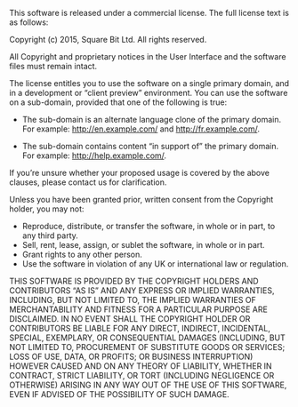 This software is released under a commercial license. The full license text is as follows:

Copyright (c) 2015, Square Bit Ltd. All rights reserved.

All Copyright and proprietary notices in the User Interface and the software files must remain intact.

The license entitles you to use the software on a single primary domain, and in a development or “client preview” environment. You can use the software on a sub-domain, provided that one of the following is true:

* The sub-domain is an alternate language clone of the primary domain. For example: http://en.example.com/ and http://fr.example.com/.

* The sub-domain contains content “in support of” the primary domain. For example: http://help.example.com/.

If you’re unsure whether your proposed usage is covered by the above clauses, please contact us for clarification.

Unless you have been granted prior, written consent from the Copyright holder, you may not:

* Reproduce, distribute, or transfer the software, in whole or in part, to any third party.
* Sell, rent, lease, assign, or sublet the software, in whole or in part.
* Grant rights to any other person.
* Use the software in violation of any UK or international law or regulation.


THIS SOFTWARE IS PROVIDED BY THE COPYRIGHT HOLDERS AND CONTRIBUTORS “AS IS” AND ANY EXPRESS OR IMPLIED WARRANTIES, INCLUDING, BUT NOT LIMITED TO, THE IMPLIED WARRANTIES OF MERCHANTABILITY AND FITNESS FOR A PARTICULAR PURPOSE ARE DISCLAIMED. IN NO EVENT SHALL THE COPYRIGHT HOLDER OR CONTRIBUTORS BE LIABLE FOR ANY DIRECT, INDIRECT, INCIDENTAL, SPECIAL, EXEMPLARY, OR CONSEQUENTIAL DAMAGES (INCLUDING, BUT NOT LIMITED TO, PROCUREMENT OF SUBSTITUTE GOODS OR SERVICES; LOSS OF USE, DATA, OR PROFITS; OR BUSINESS INTERRUPTION) HOWEVER CAUSED AND ON ANY THEORY OF LIABILITY, WHETHER IN CONTRACT, STRICT LIABILITY, OR TORT (INCLUDING NEGLIGENCE OR OTHERWISE) ARISING IN ANY WAY OUT OF THE USE OF THIS SOFTWARE, EVEN IF ADVISED OF THE POSSIBILITY OF SUCH DAMAGE.